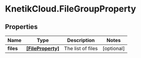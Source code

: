 # KnetikCloud.FileGroupProperty

## Properties
Name | Type | Description | Notes
------------ | ------------- | ------------- | -------------
**files** | [**[FileProperty]**](FileProperty.md) | The list of files | [optional] 



